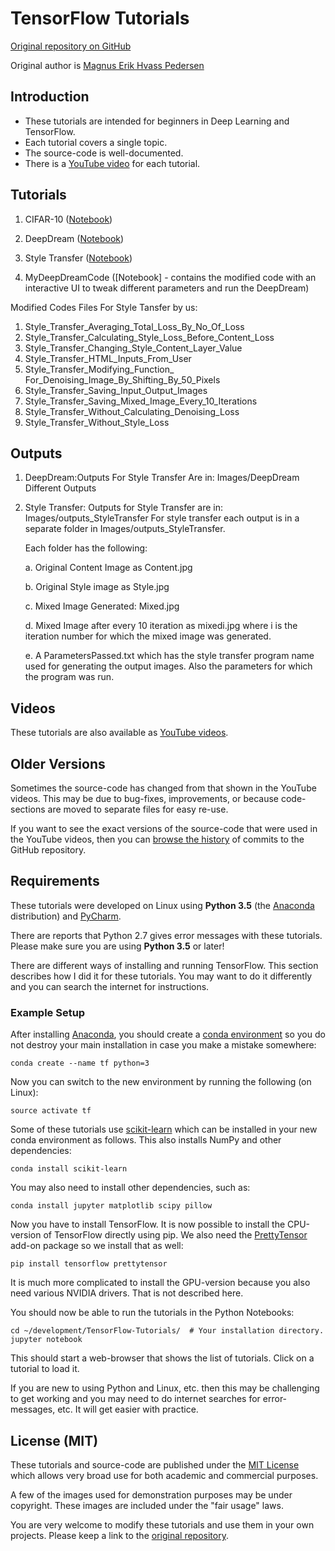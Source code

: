 # TensorFlow Tutorials

[Original repository on GitHub](https://github.com/Hvass-Labs/TensorFlow-Tutorials)

Original author is [Magnus Erik Hvass Pedersen](http://www.hvass-labs.org)

## Introduction

* These tutorials are intended for beginners in Deep Learning and TensorFlow.
* Each tutorial covers a single topic.
* The source-code is well-documented.
* There is a [YouTube video](https://www.youtube.com/playlist?list=PL9Hr9sNUjfsmEu1ZniY0XpHSzl5uihcXZ) for each tutorial.

## Tutorials

1. CIFAR-10 ([Notebook](https://github.com/Hvass-Labs/TensorFlow-Tutorials/blob/master/06_CIFAR-10.ipynb))

2. DeepDream ([Notebook](https://github.com/Hvass-Labs/TensorFlow-Tutorials/blob/master/14_DeepDream.ipynb))

3. Style Transfer ([Notebook](https://github.com/Hvass-Labs/TensorFlow-Tutorials/blob/master/15_Style_Transfer.ipynb))

16. MyDeepDreamCode ([Notebook] - contains the modified code with an interactive UI to tweak different parameters and run the DeepDream)

Modified Codes Files For Style Tansfer by us:

1. Style_Transfer_Averaging_Total_Loss_By_No_Of_Loss
2. Style_Transfer_Calculating_Style_Loss_Before_Content_Loss
3. Style_Transfer_Changing_Style_Content_Layer_Value
4. Style_Transfer_HTML_Inputs_From_User
5. Style_Transfer_Modifying_Function_ For_Denoising_Image_By_Shifting_By_50_Pixels
6. Style_Transfer_Saving_Input_Output_Images
7. Style_Transfer_Saving_Mixed_Image_Every_10_Iterations
8. Style_Transfer_Without_Calculating_Denoising_Loss
9. Style_Transfer_Without_Style_Loss

## Outputs
1. DeepDream:Outputs For Style Transfer Are in: Images/DeepDream Different Outputs
2. Style Transfer: Outputs for Style Transfer are in: Images/outputs_StyleTransfer
    For style transfer each output is in a separate folder in Images/outputs_StyleTransfer. 

    Each folder has the following: 

    a. Original Content Image as Content.jpg
    
    b. Original Style image as Style.jpg
    
    c. Mixed Image Generated: Mixed.jpg
    
    d. Mixed Image after every 10 iteration as mixedi.jpg where i is the iteration number for which the mixed image was generated.
    
    e. A ParametersPassed.txt which has the style transfer program name used for generating the output images. Also the parameters for          which the program was run.  


## Videos

These tutorials are also available as [YouTube videos](https://www.youtube.com/playlist?list=PL9Hr9sNUjfsmEu1ZniY0XpHSzl5uihcXZ).

## Older Versions

Sometimes the source-code has changed from that shown in the YouTube videos. This may be due to
bug-fixes, improvements, or because code-sections are moved to separate files for easy re-use.

If you want to see the exact versions of the source-code that were used in the YouTube videos,
then you can [browse the history](https://github.com/Hvass-Labs/TensorFlow-Tutorials/commits/master)
of commits to the GitHub repository.

## Requirements

These tutorials were developed on Linux using **Python 3.5** (the [Anaconda](https://www.continuum.io/downloads) distribution) and [PyCharm](https://www.jetbrains.com/pycharm/).

There are reports that Python 2.7 gives error messages with these tutorials. Please make sure you are using **Python 3.5** or later!

There are different ways of installing and running TensorFlow. This section describes how I did it
for these tutorials. You may want to do it differently and you can search the internet for instructions.

### Example Setup

After installing [Anaconda](https://www.continuum.io/downloads), you should create a [conda environment](http://conda.pydata.org/docs/using/envs.html)
so you do not destroy your main installation in case you make a mistake somewhere:

    conda create --name tf python=3

Now you can switch to the new environment by running the following (on Linux):

    source activate tf

Some of these tutorials use [scikit-learn](http://scikit-learn.org/stable/install.html)
which can be installed in your new conda environment as follows. This also installs
NumPy and other dependencies:

    conda install scikit-learn

You may also need to install other dependencies, such as:

    conda install jupyter matplotlib scipy pillow

Now you have to install TensorFlow. It is now possible to install the CPU-version of TensorFlow
directly using pip. We also need the [PrettyTensor](https://github.com/google/prettytensor)
add-on package so we install that as well:

    pip install tensorflow prettytensor

It is much more complicated to install the GPU-version because you also need various NVIDIA drivers.
That is not described here.

You should now be able to run the tutorials in the Python Notebooks:

    cd ~/development/TensorFlow-Tutorials/  # Your installation directory.
    jupyter notebook

This should start a web-browser that shows the list of tutorials. Click on a tutorial to load it.

If you are new to using Python and Linux, etc. then this may be challenging
to get working and you may need to do internet searches for error-messages, etc.
It will get easier with practice.

## License (MIT)

These tutorials and source-code are published under the [MIT License](https://github.com/Hvass-Labs/TensorFlow-Tutorials/blob/master/LICENSE)
which allows very broad use for both academic and commercial purposes.

A few of the images used for demonstration purposes may be under copyright. These images are included under the "fair usage" laws.

You are very welcome to modify these tutorials and use them in your own projects.
Please keep a link to the [original repository](https://github.com/Hvass-Labs/TensorFlow-Tutorials).

